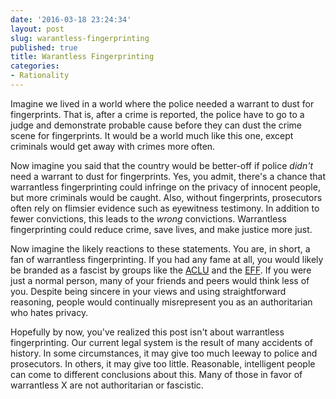 ```yaml
---
date: '2016-03-18 23:24:34'
layout: post
slug: warantless-fingerprinting
published: true
title: Warantless Fingerprinting
categories:
- Rationality
---
```


Imagine we lived in a world where the police needed a warrant to dust for fingerprints. That is, after a crime is reported, the police have to go to a judge and demonstrate probable cause before they can dust the crime scene for fingerprints. It would be a world much like this one, except criminals would get away with crimes more often.

Now imagine you said that the country would be better-off if police *didn't* need a warrant to dust for fingerprints. Yes, you admit, there's a chance that warrantless fingerprinting could infringe on the privacy of innocent people, but more criminals would be caught. Also, without fingerprints, prosecutors often rely on flimsier evidence such as eyewitness testimony. In addition to fewer convictions, this leads to the *wrong* convictions. Warrantless fingerprinting could reduce crime, save lives, and make justice more just.

Now imagine the likely reactions to these statements. You are, in short, a fan of warrantless fingerprinting. If you had any fame at all, you would likely be branded as a fascist by groups like the [ACLU](https://en.wikipedia.org/wiki/American_Civil_Liberties_Union) and the [EFF](https://en.wikipedia.org/wiki/Electronic_Frontier_Foundation). If you were just a normal person, many of your friends and peers would think less of you. Despite being sincere in your views and using straightforward reasoning, people would continually misrepresent you as an authoritarian who hates privacy.

Hopefully by now, you've realized this post isn't about warrantless fingerprinting. Our current legal system is the result of many accidents of history. In some circumstances, it may give too much leeway to police and prosecutors. In others, it may give too little. Reasonable, intelligent people can come to different conclusions about this. Many of those in favor of warrantless X are not authoritarian or fascistic.
